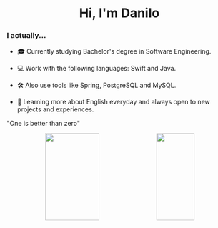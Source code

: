 <h1 align="center">Hi, I'm Danilo</h1>

<h3>I actually...</h3>

- 🎓 Currently studying Bachelor's degree in Software Engineering.

- 💻 Work with the following languages: Swift and Java.

- 🛠️ Also use tools like Spring, PostgreSQL and MySQL.

- 📖 Learning more about English everyday and always open to new projects and experiences.

"One is better than zero"

<div align="center">  
  <img width="49%" height="195px" src="https://github-readme-stats.vercel.app/api?username=danilosnt&show_icons=true&include_all_commits=true&count_private=true&hide_border=true&title_color=255fcc&icon_color=255fcc&text_color=c9d1d9&bg_color=0d1117&custom_title=Danilo's%20GitHub%20Status" />
  <img width="41%" height="195px" src="https://github-readme-stats.vercel.app/api/top-langs/?username=danilosnt&layout=compact&hide_border=true&title_color=255fcc&text_color=26a64d&bg_color=0d1117" /> 
</div>
